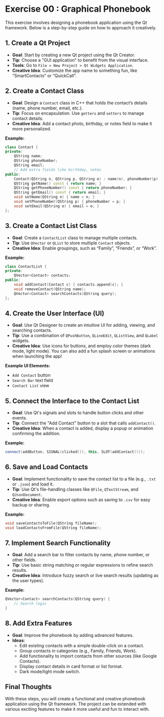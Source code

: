 # Exercise 00 : Graphical Phonebook

This exercise involves designing a phonebook application using the Qt framework. Below is a step-by-step guide on how to approach it creatively.

## 1. Create a Qt Project

- **Goal**: Start by creating a new Qt project using the Qt Creator.
- **Tip**: Choose a "GUI application" to benefit from the visual interface.
- **Tools**: Go to `File > New Project > Qt Widgets Application`.
- **Creative Idea**: Customize the app name to something fun, like “SmartContacts” or “QuickCall”.

## 2. Create a Contact Class

- **Goal**: Design a `Contact` class in C++ that holds the contact’s details (name, phone number, email, etc.).
- **Tip**: Focus on encapsulation. Use `getters` and `setters` to manage contact details.
- **Creative Idea**: Add a contact photo, birthday, or notes field to make it more personalized.

**Example:**

```cpp
class Contact {
private:
    QString name;
    QString phoneNumber;
    QString email;
    // Add extra fields like birthday, notes
public:
    Contact(QString n, QString p, QString e) : name(n), phoneNumber(p), email(e) {}
    QString getName() const { return name; }
    QString getPhoneNumber() const { return phoneNumber; }
    QString getEmail() const { return email; }
    void setName(QString n) { name = n; }
    void setPhoneNumber(QString p) { phoneNumber = p; }
    void setEmail(QString e) { email = e; }
};
```

## 3. Create a Contact List Class

- **Goal**: Create a `ContactList` class to manage multiple contacts.
- **Tip**: Use `QVector` or `QList` to store multiple `Contact` objects.
- **Creative Idea**: Enable groupings, such as “Family”, “Friends”, or “Work”.
  
**Example:**

```cpp
class ContactList {
private:
    QVector<Contact> contacts;
public:
    void addContact(Contact c) { contacts.append(c); }
    void removeContact(QString name);
    QVector<Contact> searchContacts(QString query);
};
```

## 4. Create the User Interface (UI)

- **Goal**: Use Qt Designer to create an intuitive UI for adding, viewing, and searching contacts.
- **Tip**: Use a combination of `QPushButton`, `QLineEdit`, `QListView`, and `QLabel` widgets.
- **Creative Idea**: Use icons for buttons, and employ color themes (dark mode, light mode). You can also add a fun splash screen or animations when launching the app!

**Example UI Elements:**
- `Add Contact` button
- `Search Bar` text field
- `Contact List` view

## 5. Connect the Interface to the Contact List

- **Goal**: Use Qt's signals and slots to handle button clicks and other events.
- **Tip**: Connect the "Add Contact" button to a slot that calls `addContact()`.
- **Creative Idea**: When a contact is added, display a popup or animation confirming the addition.

**Example:**

```cpp
connect(addButton, SIGNAL(clicked()), this, SLOT(addContact()));
```

## 6. Save and Load Contacts

- **Goal**: Implement functionality to save the contact list to a file (e.g., `.txt` or `.json`) and load it.
- **Tip**: Use Qt's file-handling classes like `QFile`, `QTextStream`, and `QJsonDocument`.
- **Creative Idea**: Enable export options such as saving to `.csv` for easy backup or sharing.

**Example:**

```cpp
void saveContactsToFile(QString fileName);
void loadContactsFromFile(QString fileName);
```

## 7. Implement Search Functionality

- **Goal**: Add a search bar to filter contacts by name, phone number, or other fields.
- **Tip**: Use basic string matching or regular expressions to refine search results.
- **Creative Idea**: Introduce fuzzy search or live search results (updating as the user types).

**Example:**

```cpp
QVector<Contact> searchContacts(QString query) {
    // Search logic
}
```

## 8. Add Extra Features

- **Goal**: Improve the phonebook by adding advanced features.
- **Ideas**: 
    - Edit existing contacts with a simple double-click on a contact.
    - Group contacts in categories (e.g., Family, Friends, Work).
    - Add functionality to import contacts from other sources (like Google Contacts).
    - Display contact details in card format or list format.
    - Dark mode/light mode switch.

## Final Thoughts

With these steps, you will create a functional and creative phonebook application using the Qt framework. The project can be extended with various exciting features to make it more useful and fun to interact with.
